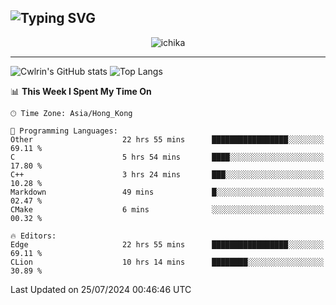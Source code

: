 ![Typing SVG](https://readme-typing-svg.demolab.com?font=Jost&size=24&pause=1000&color=7799EE&vCenter=true&multiline=true&random=false&width=435&height=100&lines=Hi+there;I'm+Sakurakouji+Nanaha;You+can+also+tell+me+Cwlrin%E2%98%86)
---
<p align="center">
  <img src="https://image.cwlrin.wiki/images/2024/06/17/Happy-Birthday2023---.png" alt="ichika" border="0" />
</p>

---
![Cwlrin's GitHub stats](https://github-readme-stats.vercel.app/api?username=cwlrin&show_icons=true&theme=buefy)
![Top Langs](https://github-readme-stats.vercel.app/api/top-langs/?username=cwlrin&layout=compact&hide=html,css)

<!--START_SECTION:waka-->
📊 **This Week I Spent My Time On** 

```text
🕑︎ Time Zone: Asia/Hong_Kong

💬 Programming Languages: 
Other                    22 hrs 55 mins      █████████████████░░░░░░░░   69.11 % 
C                        5 hrs 54 mins       ████░░░░░░░░░░░░░░░░░░░░░   17.80 % 
C++                      3 hrs 24 mins       ███░░░░░░░░░░░░░░░░░░░░░░   10.28 % 
Markdown                 49 mins             █░░░░░░░░░░░░░░░░░░░░░░░░   02.47 % 
CMake                    6 mins              ░░░░░░░░░░░░░░░░░░░░░░░░░   00.32 % 

🔥 Editors: 
Edge                     22 hrs 55 mins      █████████████████░░░░░░░░   69.11 % 
CLion                    10 hrs 14 mins      ████████░░░░░░░░░░░░░░░░░   30.89 % 
```


 Last Updated on 25/07/2024 00:46:46 UTC
<!--END_SECTION:waka-->
